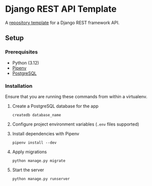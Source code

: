 # Django REST API Template

A [repository template](https://docs.github.com/en/github/creating-cloning-and-archiving-repositories/creating-a-repository-from-a-template) for a Django REST framework API.

## Setup

### Prerequisites

* Python (3.12)
* [Pipenv](https://pipenv.pypa.io/)
* [PostgreSQL](https://www.postgresql.org)

### Installation

Ensure that you are running these commands from within a virtualenv.

1. Create a PostgreSQL database for the app

    ```shell
   createdb database_name
    ```

2. Configure project environment variables (`.env` files supported)

3. Install dependencies with Pipenv

    ```shell
    pipenv install --dev
    ```

4. Apply migrations

    ```shell
   python manage.py migrate
    ```

5. Start the server

    ```shell
   python manage.py runserver 
   ```

